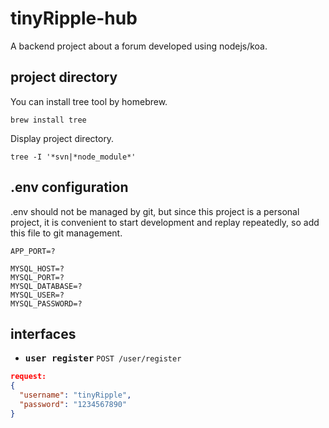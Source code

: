 # tinyRipple-hub

A backend project about a forum developed using nodejs/koa.

## project directory

You can install tree tool by homebrew.

```shell
brew install tree
```

Display project directory.

```shell
tree -I '*svn|*node_module*'
```

## .env configuration

.env should not be managed by git, but since this project is a personal project, it is convenient to start development and replay repeatedly, so add this file to git management.

```shell
APP_PORT=?

MYSQL_HOST=?
MYSQL_PORT=?
MYSQL_DATABASE=?
MYSQL_USER=?
MYSQL_PASSWORD=?
```

## interfaces

- <samp><b>user register</b></samp> `POST /user/register`
```json
request:
{
  "username": "tinyRipple",
  "password": "1234567890"
}
```
